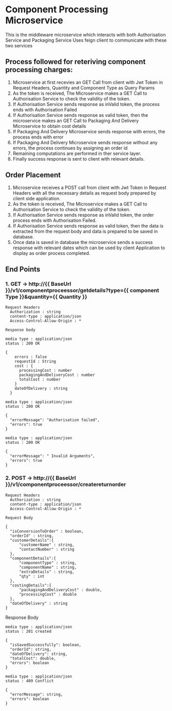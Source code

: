 # Component Processing Microservice

This is the middleware microservice which interacts with both Authorisation Service and Packaging Service
Uses feign client to communicate with these two services

## Process followed for reteriving component processing charges:

1. Microservice at first recevies an GET Call from client with Jwt Token in Request Headers, Quantity and Component Type as Query Params
2. As the token is received, The Microservice makes a GET Call to Authorisation Service to check the validity of the token.
3. If Authorisation Service sends response as inValid token, the process ends with Authorisation Failed 
4. If Authorisation Service sends response as valid token, then the microservice makes an GET Call to Packaging And Delivery Microservice to obtain cost details 
5. If Packaging And Delivery Microservice sends response with errors, the process ends with error 
6. If Packaging And Delivery Microservice sends response without any errors, the process continues by assigning an order id 
7. Remaining computations are performed in ther service layer.
7. Finally success response is sent to client with relevant details.

## Order Placement

1. Microservice receives a POST call from client with Jwt Token in Request Headers with all the necessary details as request body prepared by client side application.
2. As the token is received, The Microservice makes a GET Call to Authorisation Service to check the validity of the token.
3. If Authorisation Service sends response as inValid token, the order process ends with Authorisation Failed.
4. If Authorisation Service sends response as valid token, then the data is extracted from the request body and data is prepared to be saved in database.
5. Once data is saved in database the microservice sends a success response with relevant dates which can be used by client Application to display as order process completed.

## End Points

### 1. GET -> http://{{ BaseUrl }}/v1/componentproceessor/getdetails?type={{ component Type }}&quantity={{ Quantity }}
  ```
  Request Headers 
    Authorization : string
    content-type : application/json
    Access-Control-Allow-Origin : *
    
  Response body
  
  media type : application/json
  status : 200 OK

  {
	  errors : false
	  requestId : String
	  cost : {
		processingCost : number
		packagingAndDeliveryCost : number
		totalCost : number
	  }
	  dateOfDelivery : string
	}

  ```
  ```
  media type : application/json
  status : 200 OK
  
  {
    "errorMessage": "Authorisation failed",
    "errors": true
  }
  ```
  
  ```
  media type : application/json
  status : 200 OK
  
  {
    "errorMessage": " Invalid Arguments",
    "errors": true
  }
  
  ```
  
### 2. POST -> http://{{ BaseUrl }}/v1/componentproceessor/createreturnorder
  ```
  Request Headers 
    Authorization : string 
    content-type : application/json
    Access-Control-Allow-Origin : *
  
  Request Body
  
  {
	"isConversionToOrder" : boolean,
	"orderId" : string,
	"customerDetails":{
		"customerName" : string,
		"contactNumber" : string
	},
	"componentDetails":{
		"componentType" : string,
		"componentName" : string,
		"extraDetails" : string,
		"qty" : int
	},
	"costingDetails":{
		"packagingAndDeliveryCost" : double,
		"processingCost" : double
	},
	"dateOfDelivery" : string
  }
  
  ```
  
  Response Body
  
  ```
  media type : application/json
  status : 201 created
  
  {
    "isSavedSuccessfully": boolean,
    "orderId": string,
    "dateOfDelivery": string,
    "totalCost": double,
    "errors": boolean
  }
  
  ```
  
  ```
  media type : application/json
  status : 409 Conflict
  
  {
    "errorMessage": string,
    "errors": boolean
  }
  
  ```
  
  
  
  
  
  
  
  
  
  
  
  
  
  
  
  
  
  
  
